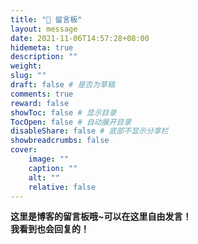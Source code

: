 ```yaml
---
title: "💬 留言板"
layout: message
date: 2021-11-06T14:57:28+08:00
hidemeta: true
description: ""
weight:
slug: ""
draft: false # 是否为草稿
comments: true
reward: false
showToc: false # 显示目录
TocOpen: false # 自动展开目录
disableShare: false # 底部不显示分享栏
showbreadcrumbs: false
cover:
    image: ""
    caption: ""
    alt: ""
    relative: false
---
```

**这里是博客的留言板哦~可以在这里自由发言！</br>
我看到也会回复的！**
